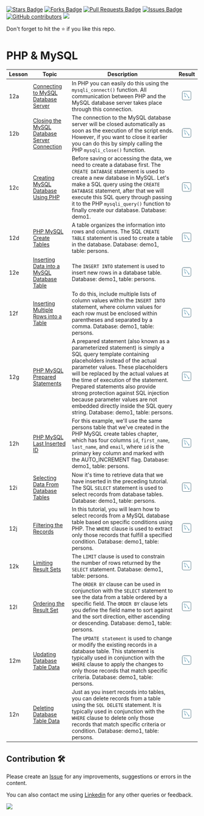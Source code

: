 <a href="https://github.com/drshahizan/learn-php/stargazers"><img src="https://img.shields.io/github/stars/drshahizan/learn-php" alt="Stars Badge"/></a>
<a href="https://github.com/drshahizan/learn-php/network/members"><img src="https://img.shields.io/github/forks/drshahizan/learn-php" alt="Forks Badge"/></a>
<a href="https://github.com/drshahizan/learn-php/pulls"><img src="https://img.shields.io/github/issues-pr/drshahizan/learn-php" alt="Pull Requests Badge"/></a>
<a href="https://github.com/drshahizan/learn-php/issues"><img src="https://img.shields.io/github/issues/drshahizan/learn-php" alt="Issues Badge"/></a>
<a href="https://github.com/drshahizan/learn-php/graphs/contributors"><img alt="GitHub contributors" src="https://img.shields.io/github/contributors/drshahizan/learn-php?color=2b9348"></a>
![](https://visitor-badge.glitch.me/badge?page_id=drshahizan/learn-php)

Don't forget to hit the :star: if you like this repo.

# PHP & MySQL
| Lesson | Topic | Description | Result |
| --- | --- | --- | :------: |
| 12a | [Connecting to MySQL Database Server](../../lab/php/mysql/12a.md) | In PHP you can easily do this using the `mysqli_connect()` function. All communication between PHP and the MySQL database server takes place through this connection. |  <a href="http://localhost/msoWP/DBmysql/lesson/1connect-to-mysql-database-server.php"><img src="../../images/mysql.svg" width="24px" height="24px" ></a> |
| 12b | [Closing the MySQL Database Server Connection](../../lab/php/mysql/12b.md) | The connection to the MySQL database server will be closed automatically as soon as the execution of the script ends. However, if you want to close it earlier you can do this by simply calling the PHP `mysqli_close()` function. |  <a href="http://localhost/msoWP/DBmysql/lesson/1connect-to-mysql-database-server.php"><img src="../../images/mysql.svg" width="24px" height="24px" ></a> |
| 12c | [Creating MySQL Database Using PHP](../../lab/php/mysql/12c.md) | Before saving or accessing the data, we need to create a database first. The `CREATE DATABASE` statement is used to create a new database in MySQL. Let's make a SQL query using the `CREATE DATABASE` statement, after that we will execute this SQL query through passing it to the PHP `mysqli_query()` function to finally create our database. Database: demo1. |  <a href="http://localhost/msoWP/DBmysql/lesson/3create-mysql-database.php"><img src="../../images/mysql.svg" width="24px" height="24px" ></a> |
| 12d | [PHP MySQL Create Tables](../../lab/php/mysql/12d.md) | A table organizes the information into rows and columns. The SQL `CREATE TABLE` statement is used to create a table in the database. Database: demo1, table: persons. |  <a href="http://localhost/msoWP/DBmysql/lesson/4create-mysql-table.php"><img src="../../images/mysql.svg" width="24px" height="24px" ></a> |
| 12e | [Inserting Data into a MySQL Database Table](../../lab/php/mysql/12e.md) | The `INSERT INTO` statement is used to insert new rows in a database table. Database: demo1, table: persons. |  <a href="http://localhost/msoWP/DBmysql/lesson/5insert-records-into-mysql-database-table.php"><img src="../../images/mysql.svg" width="24px" height="24px" ></a> |
| 12f | [Inserting Multiple Rows into a Table](../../lab/php/mysql/12f.md) | To do this, include multiple lists of column values within the `INSERT INTO` statement, where column values for each row must be enclosed within parentheses and separated by a comma. Database: demo1, table: persons. |  <a href="http://localhost/msoWP/DBmysql/lesson/6insert-multiple-rows-into-table-in-mysql.php"><img src="../../images/mysql.svg" width="24px" height="24px" ></a> |
| 12g | [PHP MySQL Prepared Statements](../../lab/php/mysql/12g.md) | A prepared statement (also known as a parameterized statement) is simply a SQL query template containing placeholders instead of the actual parameter values. These placeholders will be replaced by the actual values at the time of execution of the statement. Prepared statements also provide strong protection against SQL injection because parameter values are not embedded directly inside the SQL query string. Database: demo1, table: persons. |  <a href="http://localhost/msoWP/DBmysql/lesson/7prepared-statement.php"><img src="../../images/mysql.svg" width="24px" height="24px" ></a> |
| 12h | [PHP MySQL Last Inserted ID](../../lab/php/mysql/12h.md) | For this example, we'll use the same persons table that we've created in the PHP MySQL create tables chapter, which has four columns `id`, `first_name`, `last_name`, and `email`, where `id` is the primary key column and marked with the AUTO_INCREMENT flag. Database: demo1, table: persons. |  <a href="http://localhost/msoWP/DBmysql/lesson/8get-last-inserted-id-from-mysql-database-table.php"><img src="../../images/mysql.svg" width="24px" height="24px" ></a> |
| 12i | [Selecting Data From Database Tables](../../lab/php/mysql/12i.md) | Now it's time to retrieve data that we have inserted in the preceding tutorial. The SQL `SELECT` statement is used to select records from database tables. Database: demo1, table: persons. |  <a href="http://localhost/msoWP/DBmysql/lesson/9mysql-select-query.php"><img src="../../images/mysql.svg" width="24px" height="24px" ></a> |
| 12j | [Filtering the Records](../../lab/php/mysql/12j.md) | In this tutorial, you will learn how to select records from a MySQL database table based on specific conditions using PHP. The `WHERE` clause is used to extract only those records that fulfill a specified condition. Database: demo1, table: persons. |  <a href="http://localhost/msoWP/DBmysql/lesson/10mysql-where-clause.php"><img src="../../images/mysql.svg" width="24px" height="24px" ></a> |
| 12k | [Limiting Result Sets](../../lab/php/mysql/12k.md) | The `LIMIT` clause is used to constrain the number of rows returned by the `SELECT` statement. Database: demo1, table: persons. |  <a href="http://localhost/msoWP/DBmysql/lesson/11mysql-limit-clause.php"><img src="../../images/mysql.svg" width="24px" height="24px" ></a> |
| 12l | [Ordering the Result Set](../../lab/php/mysql/12l.md) | The `ORDER BY` clause can be used in conjunction with the `SELECT` statement to see the data from a table ordered by a specific field. The `ORDER BY` clause lets you define the field name to sort against and the sort direction, either ascending or descending. Database: demo1, table: persons. | <a href="http://localhost/msoWP/DBmysql/lesson/12mysql-order-by-clause.php"><img src="../../images/mysql.svg" width="24px" height="24px" ></a> |
| 12m | [Updating Database Table Data](../../lab/php/mysql/12m.md) | The `UPDATE statement` is used to change or modify the existing records in a database table. This statement is typically used in conjunction with the `WHERE` clause to apply the changes to only those records that match specific criteria. Database: demo1, table: persons. | <a href="http://localhost/msoWP/DBmysql/lesson/13mysql-update-query.php"><img src="../../images/mysql.svg" width="24px" height="24px" ></a> |
| 12n | [Deleting Database Table Data](../../lab/php/mysql/12n.md) | Just as you insert records into tables, you can delete records from a table using the `SQL DELETE` statement. It is typically used in conjunction with the `WHERE` clause to delete only those records that match specific criteria or condition. Database: demo1, table: persons. | <a href="http://localhost/msoWP/DBmysql/lesson/14mysql-delete-query.php"><img src="../../images/mysql.svg" width="24px" height="24px" ></a> |

## Contribution 🛠️
Please create an [Issue](https://github.com/drshahizan/learn-php/issues) for any improvements, suggestions or errors in the content.

You can also contact me using [Linkedin](https://www.linkedin.com/in/drshahizan/) for any other queries or feedback.

![](https://visitor-badge.glitch.me/badge?page_id=drshahizan)
